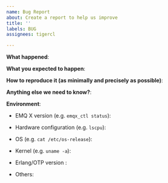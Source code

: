 ```yaml
---
name: Bug Report
about: Create a report to help us improve
title: ''
labels: BUG
assignees: tigercl

---
```


<!-- Please use this template while reporting a bug and provide as much info as possible. Thanks!-->
**What happened**:

**What you expected to happen**:

**How to reproduce it (as minimally and precisely as possible)**:

**Anything else we need to know?**:

**Environment**:

- EMQ X version (e.g. `emqx_ctl status`): 

- Hardware configuration (e.g. `lscpu`):
- OS (e.g. `cat /etc/os-release`):
- Kernel (e.g. `uname -a`):
- Erlang/OTP version : 
- Others:
